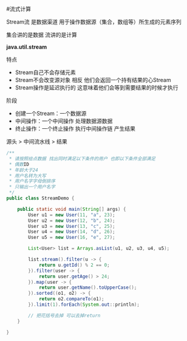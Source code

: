 #流式计算

Stream流 是数据渠道 用于操作数据源（集合，数组等）所生成的元素序列

集合讲的是数据 流讲的是计算

**java.util.stream**

特点

+ Stream自己不会存储元素
+ Stream不会改变源对象 相反 他们会返回一个持有结果的心Stream
+ Stream操作是延迟执行的 这意味着他们会等到需要结果的时候才执行

阶段

+ 创建一个Stream：一个数据源
+ 中间操作：一个中间操作 处理数据源数据
+ 终止操作：一个终止操作 执行中间操作链 产生结果

源头 > 中间流水线 > 结果

```java
/**
 * 请按照给点数据 找出同时满足以下条件的用户 也即以下条件全部满足
 * 偶数ID
 * 年龄大于24
 * 用户名转为大写
 * 用户名字字母倒排序
 * 只输出一个用户名字
 */
public class StreamDemo {

    public static void main(String[] args) {
        User u1 = new User(11, "a", 23);
        User u2 = new User(12, "b", 24);
        User u3 = new User(13, "c", 25);
        User u4 = new User(14, "d", 26);
        User u5 = new User(16, "e", 27);

        List<User> list = Arrays.asList(u1, u2, u3, u4, u5);

        list.stream().filter(u -> {
            return u.getId() % 2 == 0;
        }).filter(user -> {
            return user.getAge() > 24;
        }).map(user -> {
            return user.getName().toUpperCase();
        }).sorted((o1, o2) -> {
            return o2.compareTo(o1);
        }).limit(1).forEach(System.out::println);

        // 把花括号去掉 可以去掉return
    }

}
```